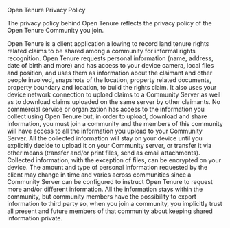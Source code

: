 Open Tenure Privacy Policy

The privacy policy behind Open Tenure reflects the privacy policy of the Open Tenure Community you join.

Open Tenure is a client application allowing to record land tenure rights related claims to be shared among a community for informal rights recognition.
Open Tenure requests personal information (name, address, date of birth and more) and has access to your device camera, local files and position, and uses them as information about the claimant and other people involved, snapshots of the location, property related documents, property boundary and location, to build the rights claim.
It also uses your device network connection to upload claims to a Community Server as well as to download claims uploaded on the same server by other claimants.
No commercial service or organization has access to the information you collect using Open Tenure but, in order to upload, download and share information, you must join a community and the members of this community will have access to all the information you upload to your Community Server.
All the collected information will stay on your device until you explicitly decide to upload it on your Community server, or transfer it via other means (transfer and/or print files, send as email attachments).
Collected information, with the exception of files, can be encrypted on your device.
The amount and type of personal information requested by the client may change in time and varies across communities since a Community Server can be configured to instruct Open Tenure to request more and/or different information.
All the information stays within the community, but community members have the possibility to export information to third party so, when you join a community, you implicitly trust all present and future members of that community about keeping shared information private.

